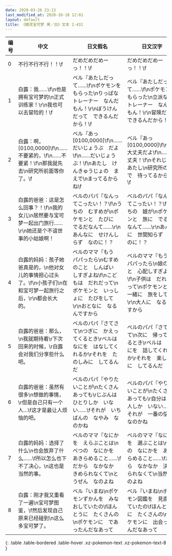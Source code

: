 ```yaml
---
date: 2020-03-26 23:13
last_modified_at: 2020-10-18 12:01
layout: default
title: 《精灵宝可梦 黑／白》文本 2-431
---
```

| 编号 | 中文 | 日文假名 | 日文汉字 |
| ---- | ---- | ---- | --- |
| 0 | 不行不行不行！！\f | だめだめだめーっ！！\f | だめだめだめーっ！！\f |
| 1 | 白露：我……\f\n也是拥有宝可梦的\n正式训练家！\r\n我也可以去冒险的！\f | ベル『あたしだって……\f\nポケモンを　もらった\nりっぱな　トレーナー　なんだもん！\r\nぼうけんだって　できるんだから！\f | ベル『あたしだって……\f\nポケモンを　もらった\n立派な　トレーナー　なんだもん！\r\n冒険だって　できるんだから！\f |
| 2 | 白露：啊，[0100,0000]\f\n……不要紧的，\f\n……不要紧！\f\n那我就先去\n研究所前面等你了。\f | ベル『あっ　[0100,0000]\f\n……だいじょうぶ　だよ\f\n……だいじょうぶ！\f\nあたし　けんきゅうじょの　まえで\nまってるからね\f | ベル『あっ　[0100,0000]\f\n……大丈夫だよ\f\n……大丈夫！\f\nそれじゃ　あたし\n研究所の前で　待ってるからね\f |
| 3 | 白露的爸爸：这是怎么回事？！\f\n我的女儿\n居然要与宝可梦一起出门旅行……\r\n她还是个不谙世事的小姑娘啊！ | ベルのパパ『なんってこったい！？\f\nうちの　むすめが\nポケモンと　たびに　でるだなんて……\r\nあんなに　せけんしらず　なのに！？ | ベルのパパ『なんってこったい！？\f\nうちの　娘が\nポケモンと　旅に　でるだなんて……\r\nあんなに　世間知らず　なのに！？ |
| 4 | 白露的妈妈：孩子她爸真是的，\n他对女儿的事情担心过头了。\f\n小孩子们\n在和宝可梦一起旅行之后，\r\n都会长大的。 | ベルのママ『もう　パパったら\nむすめのこと　しんぱい　しすぎよね\f\nこどもは　だれだって\nポケモンと　いっしょに　たびをして\r\nおとなに　なるんですから | ベルのママ『もう　パパったら\n娘のこと　心配しすぎよね\f\n子供は　だれだって\nポケモンと　一緒に　旅をして\r\n大人に　なるんですから |
| 5 | 白露的爸爸：那么，\n我就期待着\r下次回来的时候，\r白露会对我们分享些什么吧。 | ベルのパパ『さてさて\nつぎに　かえってくるとき\rベルは　なにを　はなしてくれるか\rそれを　たのしみに　してるんだ | ベルのパパ『さてさて\n次に　帰ってくるとき\rベルは　なにを　話してくれるか\rそれを　楽しみに　してるんだ |
| 6 | 白露的爸爸：虽然有很多\n想做的事情，\r但是自己只有一个人…\f这才是最让人烦恼的吧。 | ベルのパパ『やりたいことが\nたくさん　あっても\rじぶんは　ひとりしか　いない……\fそれが　いちばんの　なやみ　なのかね | ベルのパパ『やりたいことが\nたくさん　あっても\r自分は　１人しか　いない……\fそれが　一番の悩み　なのかね |
| 7 | 白露的妈妈：选择了什么\n也会放弃了什么……\f所以怎么也下不了决心，\n这也是当然的事。 | ベルのママ『なにかを　えらぶことは\nべつの　なにかを　あきらめること……\fだから　なかなか　きめられなくて\nとうぜん　なのよね | ベルのママ『なにかを　選ぶことは\n別の　なにかを　あきらめること……\fだから　なかなか　決められなくて\n当然なのよね |
| 8 | 白露：刚才我又重看了一遍\n宝可梦图鉴，\f然后发现自己原来已经碰到\n这么多宝可梦了。 | ベル『いまね\nポケモンずかんを　みなおしていたの\fほんとうに　たくさんの\nポケモンに　であったんだなあって | ベル『いまね\nポケモン図鑑を　見直していたの\fほんとうに　たくさんの\nポケモンに　出会ったんだなあって |
{: .table .table-bordered .table-hover .xz-pokemon-text .xz-pokemon-text-8 }